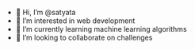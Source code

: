 - 👋 Hi, I’m @satyata
- 👀 I’m interested in web development
- 🌱 I’m currently learning machine learning algorithms
- 💞️ I’m looking to collaborate on challenges


<!---
satyata/satyata is a ✨ special ✨ repository because its `README.md` (this file) appears on your GitHub profile.
You can click the Preview link to take a look at your changes.
--->
